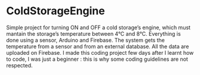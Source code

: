 # ColdStorageEngine

Simple project for turning ON and OFF a cold storage’s engine, 
which must mantain the storage’s temperature between 4°C and 8°C.
Everything is done using a sensor, Arduino and Firebase.
The system gets the temperature from a sensor and from an external database.
All the data are uploaded on Firebase.
I made this coding project few days after I learnt how to code, 
I was just a beginner : 
this is why some coding guidelines are not respected.
